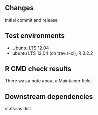 ## Changes

Initial commit and release

## Test environments

* Ubuntu LTS 12.04
* ubuntu LTS 12.04 (on travis-ci), R 3.2.2

## R CMD check results

There was a note about a Maintainer field

## Downstream dependencies

stats::as.dist
